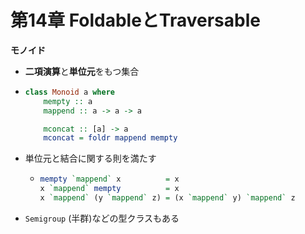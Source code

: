 # 第14章 FoldableとTraversable

**モノイド**
 - **二項演算**と**単位元**をもつ集合
 - ```haskell
   class Monoid a where
       mempty :: a
       mappend :: a -> a -> a

       mconcat :: [a] -> a
       mconcat = foldr mappend mempty
   ```
 - 単位元と結合に関する則を満たす
    - ```haskell
      mempty `mappend` x          = x
      x `mappend` mempty          = x
      x `mappend` (y `mappend` z) = (x `mappend` y) `mappend` z
      ```
 - `Semigroup` (半群)などの型クラスもある
